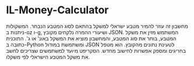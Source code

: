 # IL-Money-Calculator

מחשבון זה עוזר להמיר מטבע ישראלי למשקל בהתאם לסוג המטבע הנבחר. המשקולות ניתנות ב-oz ו-g, ושיעורי ההמרה נלקחים מקובץ JSON. המשתמש מזין את משקל המטבע, בוחר את סוג המטבע, והמחשבון מוציא את המשקל באונ' או ג'. התוכנית כתובה ב-Python ומשתמשת במודול JSON לטעינת נתונים מהקובץ. הוא מטפל בחריגים ומספק אפשרות לחישוב מחדש. הסקריפט מיועד למשתמשים שצריכים לחשב את משקל המטבע הישראלי לפי משקלו.
